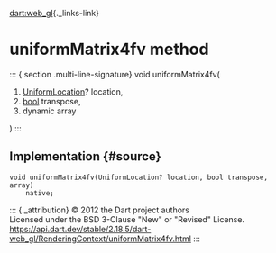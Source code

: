 [dart:web\_gl](../../dart-web_gl/dart-web_gl-library){._links-link}

uniformMatrix4fv method
=======================

::: {.section .multi-line-signature}
void uniformMatrix4fv(

1.  [UniformLocation](../uniformlocation-class)? location,
2.  [bool](../../dart-core/bool-class) transpose,
3.  dynamic array

)
:::

Implementation {#source}
--------------

``` {.language-dart data-language="dart"}
void uniformMatrix4fv(UniformLocation? location, bool transpose, array)
    native;
```

::: {._attribution}
© 2012 the Dart project authors\
Licensed under the BSD 3-Clause \"New\" or \"Revised\" License.\
<https://api.dart.dev/stable/2.18.5/dart-web_gl/RenderingContext/uniformMatrix4fv.html>
:::
